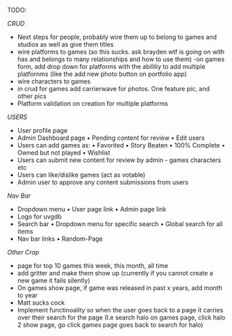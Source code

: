 TODO:

*CRUD*
- Next steps for people, probably wire them up to belong to games and studios as well as give them titles
- wire platforms to games (so this sucks.  ask brayden wtf is going on with has and belongs to many relationships and how to use them)
-on games form, add drop down for platforms with the abilitiy to add multiple platfornms (like the add new photo button on portfolio app)
- wire characters to games
- in crud for games add carrierwave for photos.  One feature pic, and other pics
- Platform validation on creation for multiple platforms

*USERS*
- User profile page
- Admin Dashboard page
  • Pending content for review
  • Edit users
- Users can add games as:
  • Favorited
  • Story Beaten
  • 100% Complete
  • Owned but not played
  • Wishlist
- Users can submit new content for review by admin - games characters etc
- Users can like/dislike games (act as votable)
- Admin user to approve any content submissions from users

*Nav Bar*
- Dropdown menu
  • User page link
  • Admin page link
- Logo for uvgdb
- Search bar
  • Dropdown menu for specific search
  • Global search for all items
- Nav bar links
  • Random-Page

*Other Crap*
- page for top 10 games this week, this month, all time
- add gritter and make them show up (currently if you cannot create a new game it fails silently)
- On games show page, if game was released in past x years, add month to year
- Matt sucks cock
- Implement functinoality so when the user goes back to a page it carries over their search for the page (I.e search halo on games page, click halo 2 show page, go click games page goes back to search for halo)